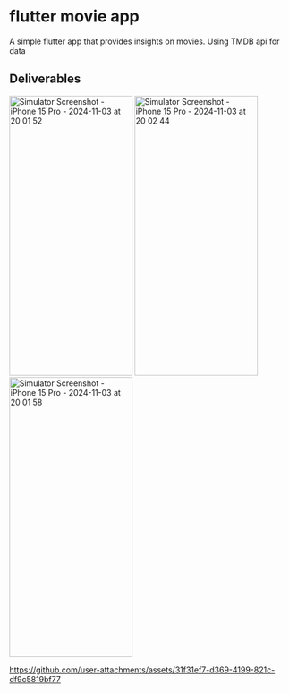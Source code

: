 # flutter movie app

A simple flutter app that provides insights on movies. Using TMDB api for data

## Deliverables

<img src="https://github.com/user-attachments/assets/3e1a0773-dca3-4339-b1b7-ea3efd198a03" alt="Simulator Screenshot - iPhone 15 Pro - 2024-11-03 at 20 01 52" width="220" height="500">
<img src="https://github.com/user-attachments/assets/f014e876-72ee-430d-8bb9-98e3d08ec411" alt="Simulator Screenshot - iPhone 15 Pro - 2024-11-03 at 20 02 44" width="220" height="500">
<img src="https://github.com/user-attachments/assets/3664717f-0fa8-444e-bbed-8ae219c712af" alt="Simulator Screenshot - iPhone 15 Pro - 2024-11-03 at 20 01 58" width="220" height="500">


https://github.com/user-attachments/assets/31f31ef7-d369-4199-821c-df9c5819bf77

